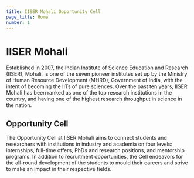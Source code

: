 ```yaml
---
title: IISER Mohali Opportunity Cell
page_title: Home
number: 1
---
```


# IISER Mohali
Established in 2007, the Indian Institute of Science Education and Research (IISER), Mohali, is one of the seven pioneer institutes set up by the Ministry of Human Resource Development (MHRD), Government of India, with the intent of becoming the IITs of pure sciences. Over the past ten years, IISER Mohali has been ranked as one of the top research institutions in the country, and having one of the highest research throughput in science in the nation.

## Opportunity Cell

The Opportunity Cell at IISER Mohali aims to connect students and researchers with institutions in industry and academia on four levels: internships, full-time offers, PhDs and research positions, and mentorship programs. In addition to recruitment opportunities, the Cell endeavors for the all-round development of the students to mould their careers and strive to make an impact in their respective fields.
